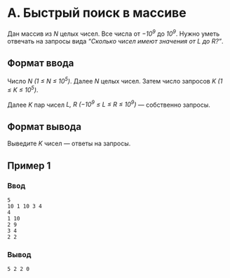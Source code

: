 # A. Быстрый поиск в массиве

Дан массив из _N_ целых чисел. Все числа от _−10<sup>9</sup>_ до _10<sup>9</sup>_.
Нужно уметь отвечать на запросы вида _“Cколько чисел имеют значения от L до R?”_.

## Формат ввода

Число _N (1 ≤ N ≤ 10<sup>5</sup>)_. Далее _N_ целых чисел.
Затем число запросов _K (1 ≤ K ≤ 10<sup>5</sup>)_.

Далее _K_ пар чисел _L, R (−10<sup>9</sup> ≤ L ≤ R ≤ 10<sup>9</sup>)_ — собственно запросы.

## Формат вывода

Выведите _K_ чисел — ответы на запросы.

## Пример 1

### Ввод

    5
    10 1 10 3 4
    4
    1 10
    2 9
    3 4
    2 2

### Вывод

    5 2 2 0 
